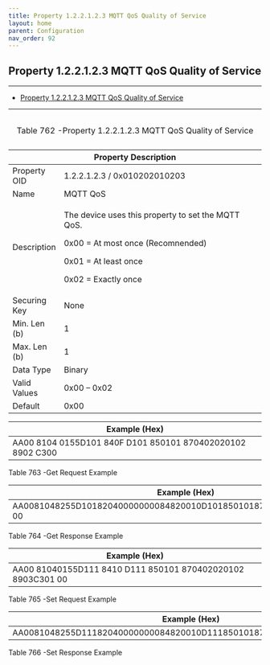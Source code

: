 ```yaml
---
title: Property 1.2.2.1.2.3 MQTT QoS Quality of Service
layout: home
parent: Configuration
nav_order: 92
---
```


## Property 1.2.2.1.2.3 MQTT QoS Quality of Service

---

- [Property 1.2.2.1.2.3 MQTT QoS Quality of Service](#property-122123-mqtt-qos-quality-of-service)

---


<table>
<caption><p>Table 762 -Property 1.2.2.1.2.3 MQTT QoS Quality of
Service</p></caption>
<colgroup>
<col style="width: 14%" />
<col style="width: 85%" />
</colgroup>
<thead>
<tr>
<th colspan="2">Property Description</th>
</tr>
</thead>
<tbody>
<tr>
<td>Property OID</td>
<td>1.2.2.1.2.3 / 0x010202010203</td>
</tr>
<tr>
<td>Name</td>
<td>MQTT QoS</td>
</tr>
<tr>
<td>Description</td>
<td><p>The device uses this property to set the MQTT QoS.</p>
<p>0x00 = At most once (Recomnended)</p>
<p>0x01 = At least once</p>
<p>0x02 = Exactly once</p></td>
</tr>
<tr>
<td>Securing Key</td>
<td>None</td>
</tr>
<tr>
<td>Min. Len (b)</td>
<td>1</td>
</tr>
<tr>
<td>Max. Len (b)</td>
<td>1</td>
</tr>
<tr>
<td>Data Type</td>
<td>Binary</td>
</tr>
<tr>
<td>Valid Values</td>
<td>0x00 – 0x02</td>
</tr>
<tr>
<td>Default</td>
<td>0x00</td>
</tr>
</tbody>
</table>

| Example (Hex)                                              |
|------------------------------------------------------------|
| AA00 8104 0155D101 840F D101 850101 870402020102 8902 C300 |

Table 763 -Get Request Example

| Example (Hex)                                                         |
|-----------------------------------------------------------------------|
| AA0081048255D10182040000000084820010D1018501018704020201028903C301 00 |

Table 764 -Get Response Example

| Example (Hex)                                               |
|-------------------------------------------------------------|
| AA00 81040155D111 8410 D111 850101 870402020102 8903C301 00 |

Table 765 -Set Request Example

| Example (Hex)                                                        |
|----------------------------------------------------------------------|
| AA0081048255D11182040000000084820010D1118501018704020201028903C30100 |

Table 766 -Set Response Example

##